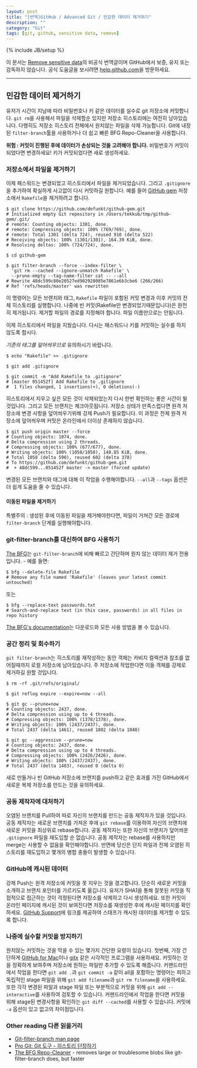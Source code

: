 ```yaml
---
layout: post
title: "[번역]GitHub / Advanced Git / 민감한 데이터 제거하기"
description: ""
category: "Git"
tags: [git, github, sensitive data, remove]
---
```

{% include JB/setup %}

이 문서는 [Remove sensitive data](https://help.github.com/articles/remove-sensitive-data)의 비공식 번역글이며 GitHub에서 보증, 유지 또는 감독하지 않습니다. 공식 도움글을 보시려면 [help.github.com](https://help.github.com)을 방문하세요.

---

## 민감한 데이터 제거하기

유저가 시간이 지남에 따라 비밀번호나 키 같은 데이터를 실수로 git 저장소에 커밋합니다. `git rm`을 사용해서 파일을 삭제할순 있지만 저장소 히스토리에는 여전히 남아있습니다. 다행히도 저장소 히스토리 전체에서 원치않는 파일을 삭제 가능합니다. Git에 내장된 `filter-branch`툴을 사용하거나 더 쉽고 빠른 BFG Repo-Cleaner을 사용합니다.

<div class="alert-danger"><strong>위험 : 커밋이 진행된 후에 데이터가 손상되는 것을 고려해야 합니다.</strong> 비밀번호가 커밋이 되었다면 변경하세요! 키가 커밋되었다면 새로 생성하세요.</div>

### 저장소에서 파일을 제거하기

이제 패스워드는 변경되었고 히스토리에서 파일을 제거되었습니다. 그리고 `.gitignore`을 추가하여 확실하게 사고없이 다시 커밋하길 원합니다. 예를 들어 [GitHub gem](https://github.com/defunkt/github-gem) 저장소에서 `Rakefile`을 제거하려고 합니다.

	$ git clone https://github.com/defunkt/github-gem.git
	# Initialized empty Git repository in /Users/tekkub/tmp/github-gem/.git/
	# remote: Counting objects: 1301, done.
	# remote: Compressing objects: 100% (769/769), done.
	# remote: Total 1301 (delta 724), reused 910 (delta 522)
	# Receiving objects: 100% (1301/1301), 164.39 KiB, done.
	# Resolving deltas: 100% (724/724), done.

	$ cd github-gem

	$ git filter-branch --force --index-filter \
	  'git rm --cached --ignore-unmatch Rakefile' \
	  --prune-empty --tag-name-filter cat -- --all
	# Rewrite 48dc599c80e20527ed902928085e7861e6b3cbe6 (266/266)
	# Ref 'refs/heads/master' was rewritten

이 명령어는 모든 브랜치와 태그, `Rakefile` 파일이 포함된 커밋 변경과 이후 커밋의 전체 히스토리를 실행합니다. 나중에 빈 커밋(Rakefile만 변경되었기때문입니다)은 완전히 제거됩니다. 제거할 파일의 경로를 지정해야 합니다. 파일 이름만으로는 안됩니다.

이제 히스토리에서 파일을 지웠습니다. 다시는 패스워드나 키를 커밋하는 실수를 하지 않도록 합시다.

*기존의 태그를 덮어씌우므로* 유의하시기 바랍니다.

	$ echo "Rakefile" >> .gitignore

	$ git add .gitignore

	$ git commit -m "Add Rakefile to .gitignore"
	# [master 051452f] Add Rakefile to .gitignore
	#  1 files changed, 1 insertions(+), 0 deletions(-)

히스토리에서 지우고 싶은 모든 것이 삭제되었는지 다시 한번 확인하는 좋은 시간이 될 것입니다. 그리고 모든 브랜치는 체크아웃됩니다. 저장소 상태가 만족스럽다면 원격 저장소에 변경 사항을 덮어씌우기위해 강제 Push가 필요합니다. 이 과정은 전체 원격 저장소에 덮어씌우며 커밋은 온라인에서 더이상 존재하지 않습니다.

	$ git push origin master --force
	# Counting objects: 1074, done.
	# Delta compression using 2 threads.
	# Compressing objects: 100% (677/677), done.
	# Writing objects: 100% (1058/1058), 148.85 KiB, done.
	# Total 1058 (delta 590), reused 602 (delta 378)
	# To https://github.com/defunkt/github-gem.git
	#  + 48dc599...051452f master -> master (forced update)	

변경된 모든 브랜치와 태그에 대해 이 작업을 수행해야합니다. `--all`과 `--tags` 옵션은 더 쉽게 도움을 줄 수 있습니다.

#### 이동된 파일을 제거하기

특별주의 : 생성된 후에 이동된 파일을 제거해야한다면, 파일이 거쳐간 모든 경로에 `filter-branch` 단계를 실행해야합니다.

### git-filter-branch를 대신하여 BFG 사용하기

[The BFG](http://rtyley.github.io/bfg-repo-cleaner/)는 `git-filter-branch`에 비해 빠르고 간단하며 원치 않는 데이터 제거 전용입니다. - 예를 들면:

	$ bfg --delete-file Rakefile
	# Remove any file named 'Rakefile' (leaves your latest commit untouched)

또는 

	$ bfg --replace-text passwords.txt
	# Search-and-replace text (in this case, passwords) in all files in repo history	

[The BFG's documentation](http://rtyley.github.io/bfg-repo-cleaner/)는 다운로드와 모든 사용 방법을 볼 수 있습니다.

### 공간 정리 및 회수하기

`git filter-branch`는 히스토리를 재작성하는 동안 객체는 카비지 컬렉션과 참조를 없어질때까지 로컬 저장소에 남아있습니다. 주 저장소에 작업한다면 이들 객체를 강제로 제거하길 원할 것입니다.

	$ rm -rf .git/refs/original/

	$ git reflog expire --expire=now --all

	$ git gc --prune=now
	# Counting objects: 2437, done.
	# Delta compression using up to 4 threads.
	# Compressing objects: 100% (1378/1378), done.
	# Writing objects: 100% (2437/2437), done.
	# Total 2437 (delta 1461), reused 1802 (delta 1048)

	$ git gc --aggressive --prune=now
	# Counting objects: 2437, done.
	# Delta compression using up to 4 threads.
	# Compressing objects: 100% (2426/2426), done.
	# Writing objects: 100% (2437/2437), done.
	# Total 2437 (delta 1483), reused 0 (delta 0)

새로 만들거나 빈 GitHub 저장소에 브랜치를 push하고 같은 효과를 가진 GitHub에서 새로운 복제 저장소를 만드는 것을 유의하세요.


### 공동 제작자에 대처하기

오염된 브랜치를 Pull하여 따로 자신의 브랜치를 만드는 공동 제작자가 있을 것입니다. 공동 제작자는 새로운 브랜치를 가져온 후에 `git rebase`를 이용하여 자신의 브랜치에 새로운 커밋을 최상위로 rebase합니다. 공동 제작자는 또한 자신의 브랜치가 덮어씌운 `.gitignore` 파일을 재도입할 순 없습니다. 공동 제작자는 rebase를 사용하지만 merge는 사용할 수 없음을 확인해야합니다. 반면에 당신은 단지 파일과 전체 오염된 히스토리를 재도입하고 몇개의 병합 충돌이 발생할 수 있습니다.

### GitHub에 캐시된 데이터

강제 Push는 원격 저장소에 커밋을 못 지우는 것을 경고합니다. 단순히 새로운 커밋을 소개하고 브랜치 포인터를 가르키도록 옮깁니다. 유저가 SHA1을 통해 잘못된 커밋을 직접적으로 접근하는 것이 걱정된다면 저장소를 삭제하고 다시 생성하세요. 또한 커밋이 온라인 페이지에 캐시된 것이 보여진다면 저장소를 재생성한 후에 캐시된 페이지를 확인하세요. [GitHub Support](https://github.com/contact)에 링크를 제공하여 스태프가 캐시된 데이터를 제거할 수 있도록 합니다.


### 나중에 실수할 커밋을 방지하기

원치않는 커밋하는 것을 막을 수 있는 몇가지 간단한 요령이 있습니다. 첫번째, 가장 간단하게 [GitHub for Mac](https://mac.github.com/)이나 [gitx](http://rowanj.github.io/gitx/) 같은 시각적인 프로그램을 사용하세요. 커밋하는 것을 정확하게 보여주며 저장소에 원하는 파일만 추가할 수 있도록 해줍니다. 커맨드라인에서 작업을 한다면 `git add .`과 `git commit -a` 같이 all을 포함하는 명령어는 피하고 독립적인 stage 파일을 위해 `git add filename`과 `git rm filename`을 사용하세요. 또한 각각 변경된 파일과 stage 파일 또는 부분적으로 커밋을 위해 `git add --interactive`를 사용하여 검토할 수 있습니다. 커맨드라인에서 작업을 한다면 커밋을 위해 stage된 변경사항을 확인하는 `git diff --cached`를 사용할 수 있습니다. 커밋에 `-a` 옵션이 있고 없고의 차이점입니다.


### Other reading 다른 읽을거리

- [Git-filter-branch man page](http://git-scm.com/docs/git-filter-branch)
- [Pro Git: Git 도구 - 히스토리 단장하기](http://git-scm.com/book/ko/Git-%EB%8F%84%EA%B5%AC-%ED%9E%88%EC%8A%A4%ED%86%A0%EB%A6%AC-%EB%8B%A8%EC%9E%A5%ED%95%98%EA%B8%B0)
- [The BFG Repo-Cleaner](http://rtyley.github.io/bfg-repo-cleaner/) - removes large or troublesome blobs like git-filter-branch does, but faster